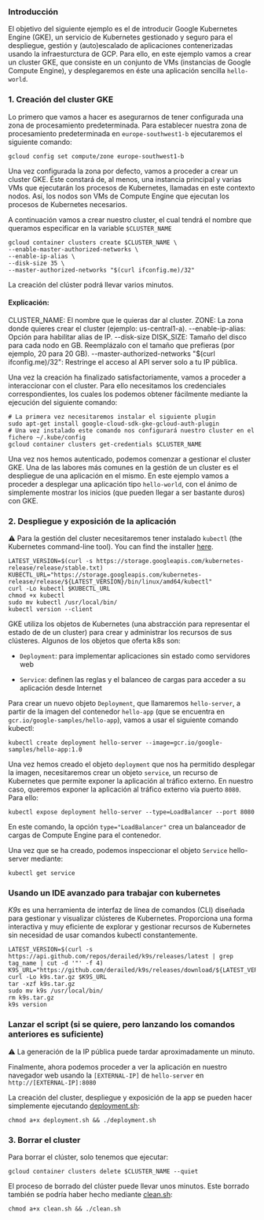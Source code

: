 ### Introducción
El objetivo del siguiente ejemplo es el de introducir Google Kubernetes Engine (GKE),
un servicio de Kubernetes gestionado y seguro para el despliegue, gestión y
(auto)escalado de aplicaciones contenerizadas usando la infraesturctura de 
GCP. Para ello, en este ejemplo vamos a crear un cluster GKE, que consiste
en un conjunto de VMs (instancias de Google Compute Engine), y desplegaremos
en éste una aplicación sencilla `hello-world`.


### 1. Creación del cluster GKE
Lo primero que vamos a hacer es asegurarnos de tener configurada una 
zona de procesamiento predeterminada. Para establecer nuestra zona de procesamiento
predeterminada en `europe-southwest1-b` ejecutaremos el siguiente comando:

```shell
gcloud config set compute/zone europe-southwest1-b
```

Una vez configurada la zona por defecto, vamos a proceder a crear un cluster GKE.
Éste constará de, al menos, una instancia principal y varias VMs que ejecutarán los procesos de
Kubernetes, llamadas en este contexto nodos. 
Así, los nodos son VMs de Compute Engine que ejecutan los procesos de Kubernetes necesarios.

A continuación vamos a crear nuestro cluster, el cual tendrá el nombre que queramos especificar
en la variable `$CLUSTER_NAME`

```shell
gcloud container clusters create $CLUSTER_NAME \
--enable-master-authorized-networks \
--enable-ip-alias \
--disk-size 35 \
--master-authorized-networks "$(curl ifconfig.me)/32"
```
La creación del clúster podrá llevar varios minutos.

#### Explicación:
CLUSTER_NAME: El nombre que le quieras dar al cluster.
ZONE: La zona donde quieres crear el cluster (ejemplo: us-central1-a).
--enable-ip-alias: Opción para habilitar alias de IP.
--disk-size DISK_SIZE: Tamaño del disco para cada nodo en GB. Reemplázalo con el tamaño que prefieras (por ejemplo, 20 para 20 GB).
--master-authorized-networks "$(curl ifconfig.me)/32": Restringe el acceso al API server solo a tu IP pública.

Una vez la creación ha finalizado satisfactoriamente, vamos a proceder a interaccionar con el cluster.
Para ello necesitamos los credenciales correspondientes, los cuales los podemos obtener
fácilmente mediante la ejecución del siguiente comando:

```shell
# La primera vez necesitaremos instalar el siguiente plugin
sudo apt-get install google-cloud-sdk-gke-gcloud-auth-plugin
# Una vez instalado este comando nos configurará nuestro cluster en el fichero ~/.kube/config
gcloud container clusters get-credentials $CLUSTER_NAME
```

Una vez nos hemos autenticado, podemos comenzar a gestionar el cluster GKE. 
Una de las labores más comunes en la gestión de un cluster es el despliegue de una aplicación
en el mismo. En este ejemplo vamos a proceder a desplegar una aplicación tipo `hello-world`,
con el ánimo de simplemente mostrar los inicios (que pueden llegar a ser bastante duros)
con GKE.

### 2. Despliegue y exposición de la aplicación

⚠️ Para la gestión del cluster necesitaremos tener instalado `kubectl` (the Kubernetes command-line tool).
You can find the installer [here](https://kubernetes.io/docs/tasks/tools/).

```shell
LATEST_VERSION=$(curl -s https://storage.googleapis.com/kubernetes-release/release/stable.txt)
KUBECTL_URL="https://storage.googleapis.com/kubernetes-release/release/${LATEST_VERSION}/bin/linux/amd64/kubectl"
curl -Lo kubectl $KUBECTL_URL
chmod +x kubectl
sudo mv kubectl /usr/local/bin/
kubectl version --client
```


GKE utiliza los objetos de Kubernetes (una abstracción para representar el estado de 
de un cluster) para crear y administrar los recursos de sus clústeres. 
Algunos de los objetos que oferta k8s son:

* `Deployment`: para implementar aplicaciones sin estado como servidores web
  
* `Service`: definen las reglas y el balanceo de cargas para acceder a su aplicación desde Internet

Para crear un nuevo objeto `Deployment`, que llamaremos `hello-server`, a partir de la 
imagen del contenedor `hello-app` (que se encuentra en `gcr.io/google-samples/hello-app`),
vamos a usar el siguiente comando kubectl:

```shell
kubectl create deployment hello-server --image=gcr.io/google-samples/hello-app:1.0
```

Una vez hemos creado el objeto `deployment` que nos ha permitido desplegar la imagen, 
necesitaremos crear un objeto `service`, un recurso de Kubernetes que permite exponer 
la aplicación al tráfico externo. 
En nuestro caso, queremos exponer la aplicación al tráfico externo vía puerto `8080`.
Para ello:

```shell
kubectl expose deployment hello-server --type=LoadBalancer --port 8080
```

En este comando, la opción `type="LoadBalancer"` crea un balanceador de cargas de Compute
Engine para el contenedor.

Una vez que se ha creado, podemos inspeccionar el objeto `Service` hello-server mediante:

```shell
kubectl get service
```


### Usando un IDE avanzado para trabajar con kubernetes

*K9s* es una herramienta de interfaz de línea de comandos (CLI) diseñada para gestionar y visualizar clústeres de Kubernetes. Proporciona una forma interactiva y muy eficiente de explorar y gestionar recursos de Kubernetes sin necesidad de usar comandos kubectl constantemente.

```shell
LATEST_VERSION=$(curl -s https://api.github.com/repos/derailed/k9s/releases/latest | grep tag_name | cut -d '"' -f 4)
K9S_URL="https://github.com/derailed/k9s/releases/download/${LATEST_VERSION}/k9s_Linux_amd64.tar.gz"
curl -Lo k9s.tar.gz $K9S_URL
tar -xzf k9s.tar.gz
sudo mv k9s /usr/local/bin/
rm k9s.tar.gz
k9s version
```

### Lanzar el script (si se quiere, pero lanzando los comandos anteriores es suficiente)

⚠️ La generación de la IP pública puede tardar aproximadamente un minuto.

Finalmente, ahora podemos proceder a ver la aplicación en nuestro navegador web
usando la `[EXTERNAL-IP]` de `hello-server` en `http://[EXTERNAL-IP]:8080`

La creación del cluster, despliegue y exposición de la app se pueden hacer
simplemente ejecutando [deployment.sh](deployment.sh):

```shell
chmod a+x deployment.sh && ./deployment.sh
```

### 3. Borrar el cluster

Para borrar el clúster, solo tenemos que ejecutar:

```shell
gcloud container clusters delete $CLUSTER_NAME --quiet
```

El proceso de borrado del clúster puede llevar unos minutos.
Este borrado también se podría haber hecho mediante [clean.sh](clean.sh):

```shell
chmod a+x clean.sh && ./clean.sh
```
